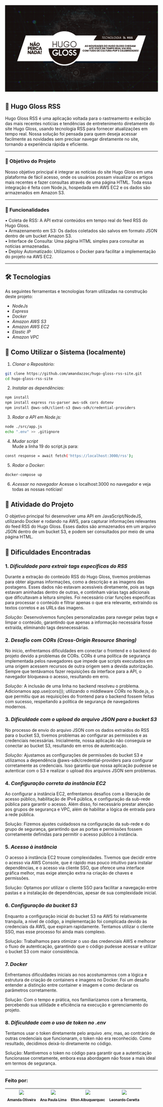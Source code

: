 <h1 style='align:center'>
    <img alt="" title="Banner do projeto Hugo Gloss" src="./public/assets/Banner - README.png" />
</h1>

## 📰 Hugo Gloss RSS

Hugo Gloss RSS é uma aplicação voltada para o rastreamento e exibição das mais recentes notícias e tendências de entretenimento diretamente do site Hugo Gloss, usando tecnologia RSS para fornecer atualizações em tempo real. Nossa solução foi pensada para quem deseja acessar facilmente as novidades sem precisar navegar diretamente no site, tornando a experiência rápida e eficiente.
______________

### 🎯 Objetivo do Projeto 
Nosso objetivo principal é integrar as notícias do site Hugo Gloss em uma plataforma de fácil acesso, onde os usuários possam visualizar os artigos mais recentes e fazer consultas através de uma página HTML. Toda essa integração é feita com Node.js, hospedada em AWS EC2 e os dados são armazenados em Amazon S3.

______________

### 🚀 Funcionalidades<br>
•	Coleta de RSS: A API extrai conteúdos em tempo real do feed RSS do Hugo Gloss.<br>
•	Armazenamento em S3: Os dados coletados são salvos em formato JSON dentro de um bucket Amazon S3.<br>
•	Interface de Consulta: Uma página HTML simples para consultar as notícias armazenadas.<br>
•	Deploy Automatizado: Utilizamos o Docker para facilitar a implementação do projeto na AWS EC2.<br>
______________


## 🛠 Tecnologias

As seguintes ferramentas e tecnologias foram utilizadas na construção deste projeto:

- *NodeJs*
- *Express*
- *Docker*
- *Amazon AWS S3*
- *Amazon AWS EC2*
- *Elastic IP*
- *Amazon VPC*

## 📏 Como Utilizar o Sistema (localmente)

1. *Clonar o Repositório:*

```bash
git clone https://github.com/amandazzoc/hugo-gloss-rss-site.git
cd hugo-gloss-rss-site
```

2. *Instalar as dependências:*

```bash
npm install
npm install express rss-parser aws-sdk cors dotenv
npm install @aws-sdk/client-s3 @aws-sdk/credential-providers
```

3. *Rodar a API em Node.js:*

```bash
node ./src/app.js
echo ".env" >> .gitignore
```

4. *Mudar script*<br>
   Mude a linha 19 do script.js para:
```bash
const response = await fetch('https://localhost:3000/rss');
```

5. *Rodar o Docker:*

```bash
docker-compose up
```

6. *Acessar no navegador*
   Acesse o localhost:3000 no navegador e veja todas as nossas notícias!
   
## 📂 Atividade do Projeto

O objetivo principal foi desenvolver uma API em JavaScript/NodeJS, utilizando Docker e rodando na AWS, para capturar informações relevantes do feed RSS do Hugo Gloss. Esses dados são armazenados em um arquivo JSON dentro de um bucket S3, e podem ser consultados por meio de uma página HTML.

## 🚨 Dificuldades Encontradas

### 1. *Dificuldade para extrair tags específicas do RSS*
   Durante a extração do conteúdo RSS do Hugo Gloss, tivemos problemas para obter algumas informações, como a descrição e as imagens das postagens. Esses dados não estavam acessíveis diretamente, pois as tags estavam aninhadas dentro de outras, e continham várias tags adicionais que dificultavam a leitura simples. Foi necessário criar funções específicas para processar o conteúdo e filtrar apenas o que era relevante, extraindo os textos corretos e as URLs das imagens.

   *Solução:* Desenvolvemos funções personalizadas para navegar pelas tags e limpar o conteúdo, garantindo que apenas a informação necessária fosse extraída, eliminando tags desnecessárias.

### 2. *Desafio com CORs (Cross-Origin Resource Sharing)*
   No início, enfrentamos dificuldades em conectar o frontend e o backend do projeto devido a problemas de CORs. CORs é uma política de segurança implementada pelos navegadores que impede que scripts executados em uma origem acessem recursos de outra origem sem a devida autorização. Sempre que tentávamos fazer requisições da interface para a API, o navegador bloqueava o acesso, resultando em erro.

   *Solução:* A inclusão de uma linha no backend resolveu o problema. Adicionamos app.use(cors()); utilizando o middleware *CORs* no Node.js, o que permitiu que as requisições do frontend para o backend fossem feitas com sucesso, respeitando a política de segurança de navegadores modernos.

### 3. *Dificuldade com o upload do arquivo JSON para o bucket S3*
   No processo de envio do arquivo JSON com os dados extraídos do RSS para o bucket S3, tivemos problemas ao configurar as permissões e as credenciais necessárias. Inicialmente, nossa aplicação não conseguia se conectar ao bucket S3, resultando em erros de autenticação.

   *Solução:* Ajustamos as configurações de permissões do bucket S3 e utilizamos a dependência @aws-sdk/credential-providers para configurar corretamente as credenciais. Isso garantiu que nossa aplicação pudesse se autenticar com o S3 e realizar o upload dos arquivos JSON sem problemas.

### 4. *Configuração correta da instância EC2*
Ao configurar a instância EC2, enfrentamos desafios com a liberação de acesso público, habilitação de IPv4 pública, e configuração da sub-rede pública para garantir o acesso. Além disso, foi necessário prestar atenção aos grupos de segurança e VPC, além de habilitar a lógica de entrada para a rede pública.

Solução: Fizemos ajustes cuidadosos na configuração da sub-rede e do grupo de segurança, garantindo que as portas e permissões fossem corretamente definidas para permitir o acesso público à instância.

### 5. *Acesso à instância*
O acesso à instância EC2 trouxe complexidades. Tivemos que decidir entre o acesso via AWS Console, que é rápido mas pouco intuitivo para instalar dependências, e o acesso via cliente SSO, que oferece uma interface gráfica melhor, mas exige atenção extra na criação de chaves e permissões.

Solução: Optamos por utilizar o cliente SSO para facilitar a navegação entre pastas e a instalação de dependências, apesar de sua complexidade inicial.

### 6. *Configuração da bucket S3*
Enquanto a configuração inicial do bucket S3 na AWS foi relativamente tranquila, a nível de código, a implementação foi complicada devido às credenciais da AWS, que expiram rapidamente. Tentamos utilizar o cliente SSO, mas esse processo foi ainda mais complexo.

Solução: Trabalhamos para otimizar o uso das credenciais AWS e melhorar o fluxo de autenticação, garantindo que o código pudesse acessar e utilizar o bucket S3 com maior consistência.

### 7. *Docker*
Enfrentamos dificuldades iniciais ao nos acostumarmos com a lógica e estrutura de criação de containers e imagens no Docker. Foi um desafio entender a distinção entre container e imagem e como declarar os parâmetros corretamente.

Solução: Com o tempo e prática, nos familiarizamos com a ferramenta, percebendo sua utilidade e eficiência na execução e gerenciamento do projeto.

### 8. *Dificuldade com o uso de token no .env*
Tentamos usar o token diretamente pelo arquivo .env, mas, ao contrário de outras credenciais que funcionaram, o token não era reconhecido. Como resultado, decidimos deixá-lo diretamente no código.

Solução: Mantivemos o token no código para garantir que a autenticação funcionasse corretamente, embora essa abordagem não fosse a mais ideal em termos de segurança.
______________
### Feito por:

| [<img loading="lazy" src="https://avatars.githubusercontent.com/u/100137341?v=4" width=115><br><sub>Amanda Oliveira</sub>](https://github.com/amandazzoc) |  [<img loading="lazy" src="https://avatars.githubusercontent.com/u/106444181?v=4" width=115><br><sub>Ana Paula Lima</sub>](https://github.com/anapaulalimax) |  [<img loading="lazy" src="https://avatars.githubusercontent.com/u/178930493?v=4" width=115><br><sub>Elton Albuquerquec</sub>](https://github.com/eltonalbuquerque) |  [<img loading="lazy" src="https://avatars.githubusercontent.com/u/74743013?v=4" width=115><br><sub>Leonardo Ceretta</sub>](https://github.com/LeoCeretta) |
| :---: | :---: | :---: | :---: |

